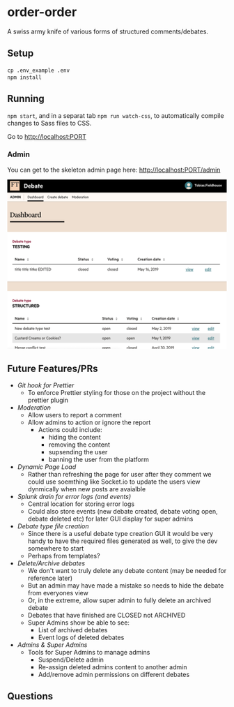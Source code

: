 # order-order

A swiss army knife of various forms of structured comments/debates.

## Setup

```
cp .env_example .env
npm install
```

## Running

`npm start`, and in a separat tab `npm run watch-css`, to automatically compile changes to Sass files to CSS.

Go to [http://localhost:PORT](http://localhost:PORT)

### Admin

You can get to the skeleton admin page here:
[http://localhost:PORT/admin](http://localhost:PORT/admin)

![Alt text](./docs/admin_examle.png?raw=true 'Example of how the admin currently looks')

## Future Features/PRs

- _Git hook for Prettier_
  - To enforce Prettier styling for those on the project without the prettier plugin
- _Moderation_
  - Allow users to report a comment
  - Allow admins to action or ignore the report
    - Actions could include:
      - hiding the content
      - removing the content
      - supsending the user
      - banning the user from the platform
- _Dynamic Page Load_
  - Rather than refreshing the page for user after they comment we could use soemthing like Socket.io to update the users view dynmically when new posts are avaialble
- _Splunk drain for error logs (and events)_
  - Central location for storing error logs
  - Could also store events (new debate created, debate voting open, debate deleted etc) for later GUI display for super admins
- _Debate type file creation_
  - Since there is a useful debate type creation GUI it would be very handy to have the required files generated as well, to give the dev somewhere to start
  - Perhaps from templates?
- _Delete/Archive debates_
  - We don't want to truly delete any debate content (may be needed for reference later)
  - But an admin may have made a mistake so needs to hide the debate from everyones view
  - Or, in the extreme, allow super admin to fully delete an archived debate
  - Debates that have finished are CLOSED not ARCHIVED
  - Super Admins show be able to see:
    - List of archived debates
    - Event logs of deleted debates
- _Admins & Super Admins_
  - Tools for Super Admins to manage admins
    - Suspend/Delete admin
    - Re-assign deleted admins content to another admin
    - Add/remove admin permissions on different debates

## Questions
